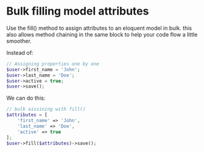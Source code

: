 # Bulk filling model attributes

Use the fill() method to assign attributes to an eloquent model in bulk. this also allows method chaining in the same block to help your code flow a little smoother.

Instead of:
```php
// Assigning properties one by one
$user->first_name = 'John';
$user->last_name = 'Doe';
$user->active = true;
$user->save();
```

We can do this:
```php
// bulk aissining with fill()
$attributes = [
    'first_name' => 'John',
    'last_name' => 'Doe',
    'active' => true
];
$user->fill($attributes)->save();
```
